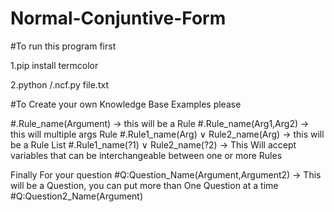 # Normal-Conjuntive-Form

#To run this program first

1.pip install termcolor

2.python /.ncf.py file.txt

#To Create your own Knowledge Base Examples please

#.Rule_name(Argument)   -> this will be a Rule
#.Rule_name(Arg1,Arg2)   -> this will multiple args Rule
#.Rule1_name(Arg) ∨ Rule2_name(Arg)  -> this will be a Rule List 
#.Rule1_name(?1) ∨ Rule2_name(?2)  -> This Will accept variables that can be interchangeable between one or more Rules 

Finally For your question
#Q:Question_Name(Argument,Argument2) -> This will be a Question, you can put more than One Question at a time
#Q:Question2_Name(Argument)
